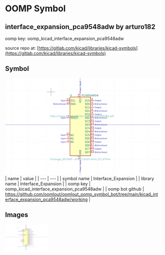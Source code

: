# OOMP Symbol  
## interface_expansion_pca9548adw  by arturo182  
  
oomp key: oomp_kicad_interface_expansion_pca9548adw  
  
source repo at: [https://gitlab.com/kicad/libraries/kicad-symbols](https://gitlab.com/kicad/libraries/kicad-symbols)  
## Symbol  
  
[![working.png](working_600.png)](working.png)  
| name | value | 
| --- | --- | 
| symbol name | Interface_Expansion | 
| library name | Interface_Expansion | 
| oomp key | oomp_kicad_interface_expansion_pca9548adw | 
| oomp bot github | https://github.com/oomlout/oomlout_oomp_symbol_bot/tree/main/kicad_interface_expansion_pca9548adw/working | 
## Images  
  
[![working.png](working_140.png)](working.png)  
